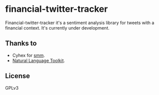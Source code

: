 financial-twitter-tracker
==========

Financial-twitter-tracker it's a sentiment analysis library for tweets with a financial context. It's currently under development.


## Thanks to

- Cyhex for [smm](https://github.com/cyhex/smm).
- [Natural Language Toolkit](http://nltk.org/).

## License

GPLv3